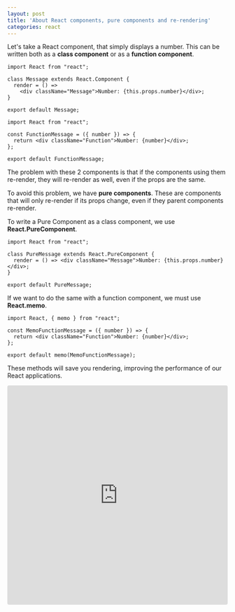 ```yaml
---
layout: post
title: 'About React components, pure components and re-rendering'
categories: react
---
```

Let's take a React component, that simply displays a number. This can be written both as a **class component** or as a **function component**.

```
import React from "react";

class Message extends React.Component {
  render = () =>
    <div className="Message">Number: {this.props.number}</div>;
}

export default Message;
```

```
import React from "react";

const FunctionMessage = ({ number }) => {
  return <div className="Function">Number: {number}</div>;
};

export default FunctionMessage;
```

The problem with these 2 components is that if the components using them re-render, they will re-render as well, even if the props are the same.

To avoid this problem, we have **pure components**. These are components that will only re-render if its props change, even if they parent components re-render.

To write a Pure Component as a class component, we use **React.PureComponent**.

```
import React from "react";

class PureMessage extends React.PureComponent {
  render = () => <div className="Message">Number: {this.props.number}</div>;
}

export default PureMessage;
```

If we want to do the same with a function component, we must use **React.memo**.

```
import React, { memo } from "react";

const MemoFunctionMessage = ({ number }) => {
  return <div className="Function">Number: {number}</div>;
};

export default memo(MemoFunctionMessage);
```

These methods will save you rendering, improving the performance of our React applications.

<iframe src="https://codesandbox.io/embed/jpxokl56n9" style="width:100%; height:500px; border:0; border-radius: 4px; overflow:hidden;" sandbox="allow-modals allow-forms allow-popups allow-scripts allow-same-origin"></iframe>
